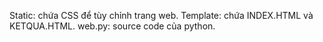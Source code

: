 Static: chứa CSS để tùy chỉnh trang web.
Template: chứa INDEX.HTML và KETQUA.HTML.
web.py: source code của python.
